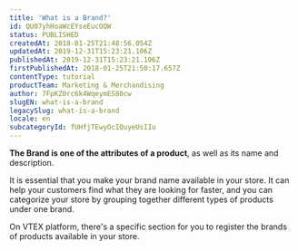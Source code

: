 ```yaml
---
title: 'What is a Brand?'
id: QU07yhHoaWcEYseEucOQW
status: PUBLISHED
createdAt: 2018-01-25T21:48:56.054Z
updatedAt: 2019-12-31T15:23:21.106Z
publishedAt: 2019-12-31T15:23:21.106Z
firstPublishedAt: 2018-01-25T21:50:17.657Z
contentType: tutorial
productTeam: Marketing & Merchandising
author: 7FpKZ0rc6k4WqeymES80cw
slugEN: what-is-a-brand
legacySlug: what-is-a-brand
locale: en
subcategoryId: fUHfjTEwyOcIQuyeUsIIu
---
```


__The Brand is one of the attributes of a product__, as well as its name and description. 

It is essential that you make your brand name available in your store. It can help your customers find what they are looking for faster, and you can categorize your store by grouping together different types of products under one brand.

On VTEX platform, there's a specific section for you to register the brands of products available in your store.
